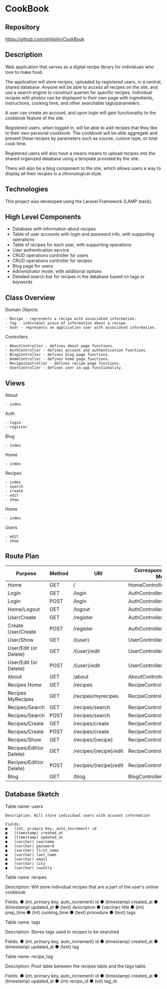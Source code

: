 # CookBook


## Repository
<https://github.com/philipjlin/CookBook>


## Description
Web application that serves as a digital recipe library for individuals who love to make food.

The application will store recipes, uploaded by registered users, in a central, shared database. Anyone will be able to access all recipes on the site, and use a search engine to construct queries for specific recipes. Individual recipes with photos can be displayed in their own page with ingredients, instructions, cooking time, and other searchable tags/parameters.

A user can create an account, and upon login will gain functionality to the cookbook feature of the site.

Registered users, when logged in, will be able to add recipes that they like to their own personal cookbook. The cookbook will be able aggregate and present these recipes by parameters such as course, cuisine type, or total cook time.

Registered users will also have a means means to upload recipes into the shared organized database using a template provided by the site.

There will also be a blog component to the site, which allows users a way to display all their recipes in a chronological style.


## Technologies
This project was developed using the Laravel Framework (LAMP stack).


## High Level Components
* Database with information about recipes
* Table of user accounts with login and password info, with supporting operations
* Table of recipes for each user, with supporting operations
* User authentication service
* CRUD operations controller for users
* CRUD operations controller for recipes
* Blog page for users
* Administrator mode, with additional options
* Detailed search bar for recipes in the database based on tags or keywords


## Class Overview
Domain Objects

    - Recipe - represents a recipe with associated information.
    - Tag - individual piece of information about a recipe.
    - User - represents an application user with associated information.


Controllers

    - AboutController - defines about page functions.
    - AuthController - defines account and authentication functions.
    - BlogController - defines blog page functions.
    - HomeController - defines home page functions.
    - RecipesController - defines recipe page functions.
    - UserController - defines user in-app functionality.


## Views
About

    - index


Auth

    - login
    - register


Blog

    - index
    
    
Home

    - index


Recipes

    - index
    - search
    - create
    - edit
    - show


Home

    - index


Users

    - edit
    - show



## Route Plan
|   Purpose                 |   Method  |   URI                   |   Corresponding Controller Method |
|   ---                     |   ---     |   ---                   |   ---                             |
|   Home                    |   GET     |   /                     |   HomeController.getIndex         |
|   Login                   |	GET     |	/login                |	  AuthController.getLogin         |
|   Login                   |	POST    |	/login                |	  AuthController.postLogin        |
|   Home/Logout             |	GET     |	/logout               |	  AuthController.getLogout        |
|   User/Create             |	GET     |	/register             |   AuthController.getRegister      |
|   Create User/Create      |	POST	|   /register             |   AuthController.postRegister     |
|   User/Show               |	GET	    |   /{user}               |   UserController.getUser          |
|   User/Edit (or Delete)   |	GET     |	/{user}/edit	      |   UserController.getEdit          |
|   User/Edit (or Delete)   |	POST    |	/{user}/edit	      |   UserController.postEdit         |
|   About                   |	GET     |	/about	              |   AboutController.getIndex        |
|   Recipes Home            |	GET     |   /recipes	          |   RecipeController.getIndex       |
|   Recipes MyRecipes       |	GET     |   /recipes/myrecipes    |	  RecipeController.getMyRecipes   |   
|   Recipes/Search          |	GET     |	/recipes/search       |	  RecipeController.getSearch      |
|   Recipes/Search          |	POST    |   /recipes/search       |	  RecipeController.postSearch     |
|   Recipes/Create          |	GET     |   /recipes/create       |	  RecipeController.getCreate      |
|   Recipes/Create          |	POST    |   /recipes/create       |	  RecipeController.postCreate     |
|   Recipes/Show            |	GET     |   /recipes/{recipe}     |	  RecipeController.getRecipe      |
|   Recipes/Edit(or Delete) |	GET     |   /recipes/{recipe}/edit|   RecipeController.getEdit        |
|   Recipes/Edit(or Delete) |	POST    |   /recipes/{recipe}/edit|	  RecipeController.postEdit       |
|   Blog                    |	GET     |   /blog                 |	  BlogController.getIndex         |



## Database Sketch
Table name: users

    Description: Will store individual users with account information

    Fields:
    ●	(int, primary key, auto_increment) id
    ●	(timestamp) created_at
    ●	(timestamp) updated_at
    ●	(varchar) username
    ●	(varchar) password
    ●	(varchar) first_name
    ●	(varchar) last_name
    ●	(varchar) email
    ●	(varchar) city
    ●	(varchar) country


Table name: recipes

Description: Will store individual recipes that are a part of the user's online cookbook

Fields:
●	(int, primary key, auto_increment) id
●	(timestamp) created_at
●	(timestamp) updated_at
●	(text) description
●	(varchar) title
●	(int) prep_time
●	(int) cooking_time
●	(text) procedure
●	(text) tags


Table name: tags

Description: Stores tags used in recipes to be searched

Fields:
●	(int, primary key, auto_increment) id
●	(timestamp) created_at
●	(timestamp) updated_at
●	(text) tag


Table name: recipe_tag

Description: Pivot table between the recipes table and the tags table.

Fields:
●	(int, primary key, auto_increment) id
●	(timestamp) created_at
●	(timestamp) updated_at
●	(int) recipe_id
●	(int) tag_id
